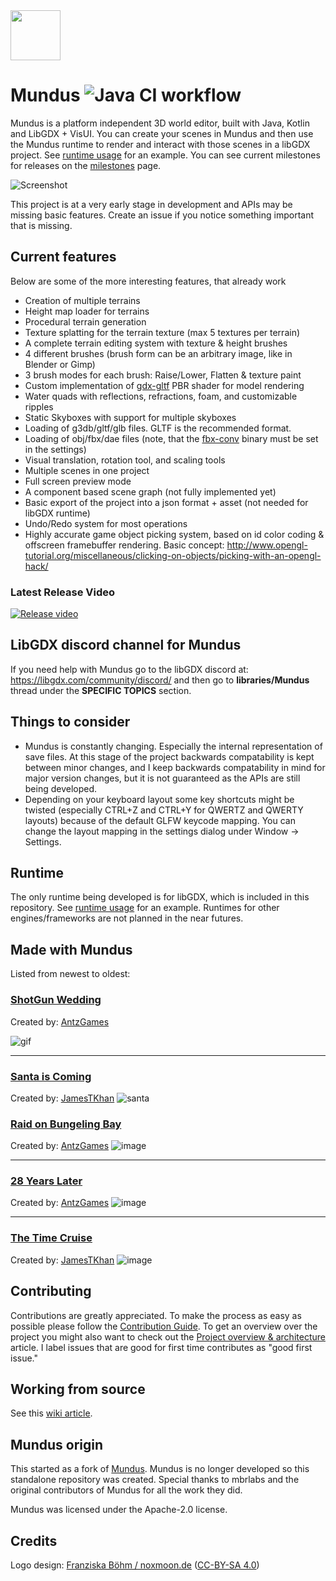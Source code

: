 <img alt="" src="logo.svg" height="80px" />

# Mundus ![Java CI workflow](https://github.com/JamesTKhan/Mundus/actions/workflows/gradle.yml/badge.svg)
Mundus is a platform independent 3D world editor, built with Java, Kotlin and LibGDX + VisUI. You can
create your scenes in Mundus and then use the Mundus runtime to render and interact with
those scenes in a libGDX project. See [runtime usage](https://github.com/JamesTKhan/Mundus/wiki/Runtime-usage)
for an example. You can see current milestones for
releases on the [milestones](https://github.com/JamesTKhan/Mundus/milestones) page.

![Screenshot](https://user-images.githubusercontent.com/28971753/194986389-aff7af15-c04e-4639-97c6-a1c5b185bf15.png)

This project is at a very early stage in development and APIs may be missing basic features. Create an issue
if you notice something important that is missing.

## Current features
Below are some of the more interesting features, that already work

- Creation of multiple terrains
- Height map loader for terrains
- Procedural terrain generation
- Texture splatting for the terrain texture (max 5 textures per terrain)
- A complete terrain editing system with texture & height brushes
- 4 different brushes (brush form can be an arbitrary image, like in Blender or Gimp)
- 3 brush modes for each brush: Raise/Lower, Flatten & texture paint
- Custom implementation of [gdx-gltf](https://github.com/mgsx-dev/gdx-gltf) PBR shader for model rendering
- Water quads with reflections, refractions, foam, and customizable ripples
- Static Skyboxes with support for multiple skyboxes
- Loading of g3db/gltf/glb files. GLTF is the recommended format.
- Loading of obj/fbx/dae files (note, that the [fbx-conv](https://github.com/libgdx/fbx-conv) binary must be set in the settings)
- Visual translation, rotation tool, and scaling tools 
- Multiple scenes in one project
- Full screen preview mode
- A component based scene graph (not fully implemented yet)
- Basic export of the project into a json format + asset (not needed for libGDX runtime)
- Undo/Redo system for most operations
- Highly accurate game object picking system, based on id color coding & offscreen framebuffer rendering.
  Basic concept: http://www.opengl-tutorial.org/miscellaneous/clicking-on-objects/picking-with-an-opengl-hack/

### Latest Release Video

[![Release video](https://img.youtube.com/vi/Txc-uwf6gEM/0.jpg)](https://www.youtube.com/watch?v=Txc-uwf6gEM)

## LibGDX discord channel for Mundus

If you need help with Mundus go to the libGDX discord at: https://libgdx.com/community/discord/ 
and then go to **libraries/Mundus** thread under the **SPECIFIC TOPICS** section.

## Things to consider
- Mundus is constantly changing. Especially the internal representation of save files. At this stage of the project backwards compatability
is kept between minor changes, and I keep backwards compatability in mind for major version changes, but it is not guaranteed as the APIs are still
being developed.
- Depending on your keyboard layout some key shortcuts might be twisted (especially CTRL+Z and CTRL+Y for QWERTZ and QWERTY layouts) 
because of the default GLFW keycode mapping. You can change the layout mapping in the settings dialog under Window -> Settings.

## Runtime
The only runtime being developed is for libGDX, which is included in this repository. See [runtime usage](https://github.com/JamesTKhan/Mundus/wiki/Runtime-usage)
for an example.
Runtimes for other engines/frameworks are not planned in the near futures.

## Made with Mundus

Listed from newest to oldest:

### [ShotGun Wedding](https://antzgames.itch.io/shotgun-wedding)

Created by: [AntzGames](https://github.com/antzGames)

![gif](https://user-images.githubusercontent.com/10563814/231760688-38814007-9a6d-41a7-9ed7-296de8b2d6d9.gif)

---

### [Santa is Coming](https://wjamesfl.itch.io/santa-is-coming)

Created by: [JamesTKhan](https://github.com/JamesTKhan)
![santa](https://user-images.githubusercontent.com/10563814/231762608-5427fd2b-4368-43e2-93ef-52ef484bc473.PNG)


### [Raid on Bungeling Bay](https://antzgames.itch.io/raid3d)

Created by: [AntzGames](https://github.com/antzGames)
![image](https://user-images.githubusercontent.com/28971753/194956176-6964931c-ac80-43a0-9049-6d5abfe94be8.png)

---

### [28 Years Later](https://antzgames.itch.io/28-years-later)

Created by: [AntzGames](https://github.com/antzGames)
![image](https://user-images.githubusercontent.com/28971753/194956847-91da8ad3-eb63-42c3-b965-1317963c930f.png)

---

### [The Time Cruise](https://wjamesfl.itch.io/the-time-cruise)

Created by: [JamesTKhan](https://github.com/JamesTKhan)
![image](https://user-images.githubusercontent.com/28971753/194957213-7d83a201-9f68-46f1-a01a-f6b724ac5f11.png)


## Contributing
Contributions are greatly appreciated. To make the process as easy as possible please follow the [Contribution Guide](https://github.com/JamesTKhan/Mundus/wiki/Contributing).
To get an overview over the project you might also want to check out the [Project overview & architecture](https://github.com/JamesTKhan/Mundus/wiki/Project-overview-&-architecture) article.
I label issues that are good for first time contributes as "good first issue."

## Working from source
See this [wiki article](https://github.com/JamesTKhan/Mundus/wiki/Working-from-source).

## Mundus origin
This started as a fork of [Mundus](https://github.com/mbrlabs/Mundus). Mundus is no longer developed so this standalone repository was created. Special thanks to mbrlabs
and the original contributors of Mundus for all the work they did.

Mundus was licensed under the Apache-2.0 license.

## Credits
Logo design: [Franziska Böhm / noxmoon.de](http://noxmoon.de) ([CC-BY-SA 4.0](https://creativecommons.org/licenses/by-sa/4.0/)) 

